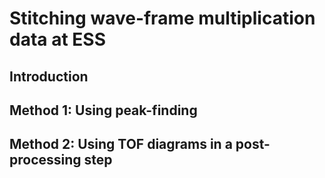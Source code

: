 # Stitching wave-frame multiplication data at ESS

## Introduction



## Method 1: Using peak-finding

## Method 2: Using TOF diagrams in a post-processing step
